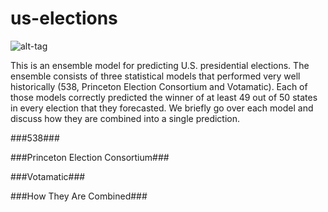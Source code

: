# us-elections
![alt-tag](https://github.com/thezane/us-elections/blob/master/forecasts/49days.png)

This is an ensemble model for predicting U.S. presidential elections.  The ensemble consists of three statistical models that performed very well historically (538, Princeton Election Consortium and Votamatic).  Each of those models correctly predicted the winner of at least 49 out of 50 states in every election that they forecasted.  We briefly go over each model and discuss how they are combined into a single prediction. 

###538###

###Princeton Election Consortium###

###Votamatic###

###How They Are Combined###
